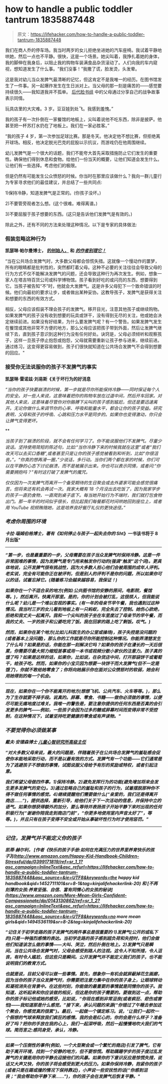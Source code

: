 # how to handle a public toddler tantrum 1835887448

> 原文：<https://lifehacker.com/how-to-handle-a-public-toddler-tantrum-1835887448>

我们在商人乔的停车场。我当时两岁的女儿拒绝坐进她的汽车座椅。我试着平静地哄她，然后一点也不平静。很快，这是一个场景。她尖叫着，我挣扎着她的身体，我的脚伸在我身后，以阻止我的购物车装满食品杂货滚动了。人们向我的车内窥视，想知道发生了什么事。“我们没事！”我撒了谎，脸发烫，头发晕。

这是我对幼儿当众发脾气最清晰的记忆，但这肯定不是我唯一的经历。在图书馆发生了一件事。另一起爆炸发生在生日派对上。当父母的那一刻是痛苦的——感觉要持续很久——我知道我并不孤单。 [后代脸书组](https://www.facebook.com/groups/2018785615043946/) 中的父母通过分享自己的战争故事表示同情。



玩具店里的大灾难。3 岁。豆豆娃到处飞。我感到羞愧。”

我的孩子有一次扑倒在一家餐馆的地板上，尖叫着说他不吃东西，除非是披萨。他甚至把一杯苏打水扔在了地板上。我们在一家必胜客。”

“我的孩子 4 岁，第一次参加足球比赛。那是冬天。他决定他不想比赛，但拒绝离开球场。相反，他决定脱光巴克的屁股以示抗议，而游戏仍在他周围继续。

幼儿发脾气是一个很大的话题，我们不能夸大首先采取措施防止它们发生的重要性。确保他们得到休息和食物。给他们一份当天的概要，让他们知道会发生什么。让他们有一些选择。考虑他们的极限。



但是仍然有可能发生公众愤怒的时候。你当时在那里应该做什么？我向一群儿童行为专家寻求他们的最佳建议，并总结了一些共同点:

1)保持冷静，知道发脾气是正常的。(你孩子没坏。)

2)不要管旁观者怎么想。(这个很难。难得离谱。)

3)不要屈服于孩子想要的东西。(这只是告诉他们发脾气是有效的。)



除此之外，还有不同的方法来处理这种情况。以下是专家的具体做法:

### 假装忽略这种行为

**凯瑟琳·帕尔曼博士，** [**的创始人，**](http://www.thefamilycoach.com/) **和** [***的作者别理它！***](https://www.amazon.com/Ignore-Selectively-Behavioral-Parenting-Satisfaction/dp/0143130331?asc_campaign=InlineText&asc_refurl=https://lifehacker.com/how-to-handle-a-public-toddler-tantrum-1835887448&asc_source=&tag=kinjalifehackerlink-20)

“当在公共场合发脾气时，大多数父母都会惊慌失措。这就像一个慢动作的噩梦，所有的眼睛都是批判性的，突然都盯着父母。这种不必要的关注往往会导致父母的行为方式不仅不能解决发脾气的问题，还会导致这种行为再次发生。例如，想象一家人在塔吉特百货公司或科学博物馆。孩子看到好吃的或闪亮的东西，想要得到它。当孩子被告知“不”时，他就会大发脾气。这是许多父母犯下一个致命错误的时候。他们向最初的要求让步，或者做出某种妥协。这教导孩子，发脾气是获得关注和想要的东西的有效方式。



相反，父母应该假装不理会孩子的发脾气。移开目光，注意其他孩子或继续购物。如果发脾气的孩子没有收到想要的玩具或饼干，没有得到无尽的关注，他或她会决定继续前进。如果没有好结果，为什么要发脾气呢？有一个警告。如果发脾气发生在餐馆或其他非常不方便的地方，那么父母应该把孩子带到外面，然后让发脾气继续下去，直到孩子意识到这种行为没有任何好处。诀窍是，父母必须倾听和观察孩子，这样一旦孩子停止抱怨或抱怨，父母就需要重新让孩子参与进来，继续前进。通过练习，这变得更容易做到，孩子们很快就知道在公共场合发脾气不会得到想要的回应。"

### 接受你无法说服你的孩子不发脾气的事实

**凯瑟琳·雷诺兹·刘易斯《关于坏行为的好消息**[](https://www.amazon.com/Good-News-About-Bad-Behavior/dp/1610398386?asc_campaign=InlineText&asc_refurl=https://lifehacker.com/how-to-handle-a-public-toddler-tantrum-1835887448&asc_source=&tag=kinjalifehackerlink-20)

*“当你的孩子快要崩溃的时候，第一步就是尽你所能保持冷静——同时保证每个人的安全。对一些人来说，这意味着把你的购物车放在过道中间，然后开车回家。对其他人来说，这意味着尽管你对你胳膊下尖叫的孩子感到尴尬，但还是要迅速离开。无论你做什么来调节你的心率、呼吸和能量水平，都会让你的孩子受益。研究表明，父母和孩子的呼吸、心跳和压力水平是同步的。如果你也变得激动，你只会让脾气变得更坏。*

**

*当孩子到了崩溃的阶段，就不会有任何学习了。你不能说服他们不发脾气。尽量少说话。坚持使用简短的陈述句，比如:“当你冷静下来的时候我就在这里”或者“我们改天可以去买口香糖”,或者甚至只是让你的孩子感觉被看到和听到，比如“你很沮丧。”。“你真的想再滑一圈，”少说话，多行动。当你们两个都在家的时候，你们可以在平静的心态下讨论崩溃，而不是被展示出来。你也可以表示同情，或者问:“你需要拥抱吗？”有时这打破了发脾气的魔咒。*

*仅仅因为一次发脾气而离开一个备受期待的生日聚会或去外婆家可能会感觉很痛苦，但将来还有机会再试一次。我家大概有 18 个月没出去吃饭了，因为我家学步的孩子一直扔食物，一直爬到桌子底下。每当她开始行为不端时，我们就打包食物出门。那一年半的时间似乎很长，但比起我们每餐都花时间哄她回到座位上，或者用 YouTube 视频贿赂她，这是培养良好餐厅礼仪的更快途径。”* 

### *考虑你周围的环境*

***卡拉·瑙姆伯格博士，著有《如何停止与孩子一起失去你的 Sh*t》一书**[](https://www.amazon.com/How-Stop-Losing-Your-Kids/dp/1523505427/?asc_campaign=InlineText&asc_refurl=https://lifehacker.com/how-to-handle-a-public-toddler-tantrum-1835887448&asc_source=&tag=kinjalifehackerlink-20)****该书将于 8 月出版*****

******

***“第一步，也是最重要的一步，父母需要在孩子当众发脾气时保持冷静。这是一件非常困难的事情，因为发脾气是专门用来触发你行动的(强调“触发”这个词)。更具体地说，公开发脾气很有挑战性，因为大多数人担心他们会被周围的成年人评判。老实说，完全有可能你正在被评判，但是别人的评判不是你的问题，所以如果你可以的话，试着忘掉它。(随着练习会越来越容易，我保证！)***

***如果你在一个不适合呆的地方(例如:公共图书馆的安静的房间，电影院，餐馆等。)，然后离开。快离开那里。是的，你的计划会被打乱，这很烦人，但我能说什么呢？幼儿是一个难以忽视的事实。(有一年的母亲节早午餐，我也遇到过这种情况。我当时三岁的女儿看到地板上有一只蚂蚁，完全失去了控制。她伤心欲绝，拒绝和我丈夫一起离开。我和一个尖叫的孩子坐在车里度过了母亲节的早午餐，而我的丈夫、一岁的孩子和公婆吃完了饭。我在回家的路上吃了剩饭。叹气。)***

***然而，如果你在某个地方(比如儿科医生的办公室或操场)，孩子失控是没问题的(或者基本上没问题)，那么你的工作就是尽你所能控制这种情况。你能弄清楚发生了什么吗？如果是的话，你能在那一刻解决它吗？如果你的孩子在漫长的一天后很累，你需要尽最大努力缩短差事或用一本书或视频分散小家伙的注意力。孩子真的饿了吗？如果是这样的话，如果你，比如说，在杂货店中间，打开那袋饼干或葡萄干，给孩子吃。然而，如果你的小宝贝因为想要一块饼干而大发脾气(但不一定是饿了)，你就不敢给她零食了；你将向她展示你在面对公众愤怒时的软弱，她会利用她得到的每一个机会。***

******

***现在，如果你在一个你不能离开的地方(想想飞机、公共汽车、火车等等。)，那么为了生存就要不择手段。说真的。屏幕、零食、书籍——做你必须做的事情，以便尽可能无痛地度过难关。我唯一的警告是，要注意你提供的任何东西是否真的会引发更多的脾气——例如，一些孩子会因为过多的糖或屏幕时间而变得非常不受控制，在这种情况下，试着坚持吃更健康的零食或有声读物。"***

### ***不要觉得你必须做某事***

*****戴夫·安德森博士** [**儿童心智研究所高级主任**](https://childmind.org/)***

***“对大多数父母来说，最大的问题是，伴随着孩子在公共场合发脾气的羞耻感会促使你本能地采取行动，而不是以最有效的方式。发脾气有一个功能——它们通常是为了逃避孩子不想做的事情，试图说服父母给予有形的奖励或特权，或者引起注意。***

***我们希望父母做四件事。1)保持冷静。2)避免发挥行为的功能(避免增加将来会发生更多发脾气的变化)。3)通过忽略自己的羞耻和孩子的行为，试着摆脱那种你不得不做任何事情的感觉。4)继续提醒他们需要做什么(“亲爱的，我们还是得离开商店……”)，提供选择，重新引导，给他们关于下一次活动的信息，并保持中立的语气。如果你想获得额外的加分，要么等待并表扬孩子开始平静下来时出现的任何积极行为(“谢谢你陪我走到商店门前”，“你更多地使用室内声音太好了”，等等。)，并且只有在孩子变得不安全或开始从事破坏性行为时才使用惩罚。"***

******

### ***记住，发脾气并不能定义你的孩子***

*****凯蒂·赫尔利，** [***作者《快乐的孩子手册:如何在充满压力的世界里养育快乐的孩子》***](http://www.amazon.com/Happy-Kid-Handbook-Children-Stressful/dp/0399171819/ref=sr_1_1?asc_campaign=InlineText&asc_refurl=https://lifehacker.com/how-to-handle-a-public-toddler-tantrum-1835887448&asc_source=&ie=UTF8&keywords=the happy kid handbook&qid=1452711101&sr=8-1&tag=kinjalifehackerlink-20) **和** [***不再刻薄的女孩:养育坚强、自信、富有同情心的女孩的秘诀***](https://www.amazon.com/More-Mean-Girls-Confident-Compassionate/dp/0143130862/ref=sr_1_2?asc_campaign=InlineText&asc_refurl=https://lifehacker.com/how-to-handle-a-public-toddler-tantrum-1835887448&asc_source=&ie=UTF8&keywords=no more mean girls&qid=1494536119&sr=8-2&tag=kinjalifehackerlink-20)***

***“记住关于初学走路的孩子发脾气的两件事总是很重要的:1)发脾气(公开的或私下的)只是一种强烈感情的表达。当初学走路的孩子感到超负荷和失控时，他们会做他们知道该怎么做的事情——大叫、哭泣，然后扑倒在地上。2)发脾气只是瞬间。当在公共场合发脾气时，父母会感受到路人的注视。这令人不知所措，令人沮丧，有时令人尴尬，但这些只是瞬间。公开发脾气并不能定义我们的孩子，也不能说明我们的教育方式。*** 

***也就是说，目前父母可以做一些事情。首先，想象你一有机会就屏蔽掉花生画廊，因为当你的孩子当众发脾气时，你需要把注意力集中在你的孩子身上，让眼球转动和凝视消失在背景中。在这些时刻，你能做的最重要的事情就是同情你的孩子。我知道，这听起来和你应该做的相反，但这是你的孩子需要的。要做到这一点，帮助你的孩子标记他或她的感受，比如说，“你现在感到非常沮丧(或者疯狂、悲伤或害怕)——我知道那是什么感觉。”接下来，承认问题的来源(“你错过了午睡去参加这个聚会，你感觉真的很累”)。最后，一起做一个镇定练习。说，‘让我们一起吹一个假想的气球来释放我们疯狂的感情。我的会是红心的，你的会是什么样子？准备好了吗？把你的手放在我的心上，我们一起深呼吸，然后一起慢慢地吹大我们的气球。简而言之:感同身受，承认，冷静。***

******

***如果一个压倒性的事件(例如，一个大型聚会或一个繁忙的商店)引发了脾气，它有助于离开环境，找到一个安静的地方，但不要惊慌。帮助蹒跚学步的孩子度过乱发脾气的关键是用你的平静去迎接他们的风暴。如果你的下意识反应是惊慌失措，说话又大声又快，你的孩子将会感受到更大的压力。如果你保持冷静，抱紧你的孩子(或者只是在踢或撞的情况下保持靠近)，小声说一些安抚性的话(“你感到沮丧；“我会帮助你平静下来……”)，你的孩子会在发脾气后恢复平静。"***